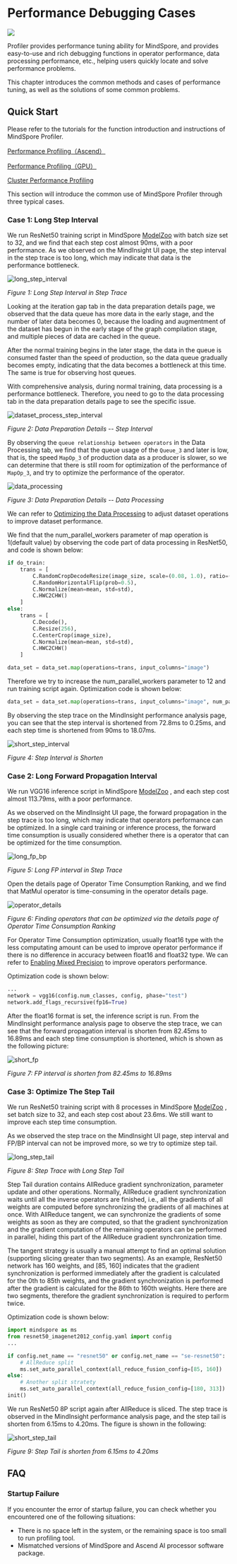 # Performance Debugging Cases

<a href="https://gitee.com/mindspore/docs/blob/r2.0/docs/mindinsight/docs/source_en/performance_optimization.md" target="_blank"><img src="https://mindspore-website.obs.cn-north-4.myhuaweicloud.com/website-images/r2.0/resource/_static/logo_source_en.png"></a>

Profiler provides performance tuning ability for MindSpore, and provides easy-to-use and rich debugging functions in operator performance, data processing performance, etc., helping users quickly locate and solve performance problems.

This chapter introduces the common methods and cases of performance tuning, as well as the solutions of some common problems.

## Quick Start

Please refer to the tutorials for the function introduction and instructions of MindSpore Profiler.

[Performance Profiling（Ascend）](https://www.mindspore.cn/mindinsight/docs/en/r2.0/performance_profiling_ascend.html)

[Performance Profiling（GPU）](https://www.mindspore.cn/mindinsight/docs/en/r2.0/performance_profiling_gpu.html)

[Cluster Performance Profiling](https://www.mindspore.cn/mindinsight/docs/en/r2.0/performance_profiling_of_cluster.html)

This section will introduce the common use of MindSpore Profiler through three typical cases.

### Case 1: Long Step Interval

We run ResNet50 training script in MindSpore [ModelZoo](https://gitee.com/mindspore/models/blob/r2.0/README.md#) with batch size set to 32, and we find that each step cost almost 90ms, with a poor performance.
As we observed on the MindInsight UI page, the step interval in the step trace is too long, which may indicate that data is the performance bottleneck.

![long_step_interval](images/profiler_case1_long_step_interval.png)

*Figure 1: Long Step Interval in Step Trace*

Looking at the iteration gap tab in the data preparation details page, we observed that the data queue has more data in the early stage, and the number of later data becomes 0, because the loading and augmentment of the dataset has begun in the early stage of the graph compilation stage, and multiple pieces of data are cached in the queue.

After the normal training begins in the later stage, the data in the queue is consumed faster than the speed of production, so the data queue gradually becomes empty, indicating that the data becomes a bottleneck at this time. The same is true for observing host queues.

With comprehensive analysis, during normal training, data processing is a performance bottleneck. Therefore, you need to go to the data processing tab in the data preparation details page to see the specific issue.

![dataset_process_step_interval](images/profiler_case1_data_processing_step_interval.png)

*Figure 2: Data Preparation Details -- Step Interval*

By observing the `queue relationship between operators` in the Data Processing tab, we find that the queue usage of the `Queue_3` and later is low, that is, the speed `MapOp_3` of production data as a producer is slower, so we can determine that there is still room for optimization of the performance of `MapOp_3`, and try to optimize the performance of the operator.

![data_processing](images/profiler_case1_dataset_processing.png)

*Figure 3: Data Preparation Details -- Data Processing*

We can refer to [Optimizing the Data Processing](https://www.mindspore.cn/tutorials/experts/en/r2.0/dataset/optimize.html ) to adjust dataset operations to improve dataset performance.

We find that the num_parallel_workers parameter of map operation is 1(default value) by observing the code part of data processing in ResNet50, and code is shown below:

```python
if do_train:
    trans = [
        C.RandomCropDecodeResize(image_size, scale=(0.08, 1.0), ratio=(0.75, 1.333)),
        C.RandomHorizontalFlip(prob=0.5),
        C.Normalize(mean=mean, std=std),
        C.HWC2CHW()
    ]
else:
    trans = [
        C.Decode(),
        C.Resize(256),
        C.CenterCrop(image_size),
        C.Normalize(mean=mean, std=std),
        C.HWC2CHW()
    ]

data_set = data_set.map(operations=trans, input_columns="image")
```

Therefore we try to increase the num_parallel_workers parameter to 12 and run training script again. Optimization code is shown below:

```python
data_set = data_set.map(operations=trans, input_columns="image", num_parallel_workers=12)
```

By observing the step trace on the MindInsight performance analysis page, you can see that the step interval is shortened from 72.8ms to 0.25ms, and each step time is shortened from 90ms to 18.07ms.

![short_step_interval](images/profiler_case1_short_step_interval.png)

*Figure 4: Step Interval is Shorten*

### Case 2: Long Forward Propagation Interval

We run VGG16 inference script in MindSpore [ModelZoo](https://gitee.com/mindspore/models/blob/r2.0/README.md#) , and each step cost almost 113.79ms, with a poor performance.

As we observed on the MindInsight UI page, the forward propagation in the step trace is too long, which may indicate that operators performance can be optimized. In a single card training or inference process, the forward time consumption is usually considered whether there is a operator that can be optimized for the time consumption.

![long_fp_bp](images/profiler_case2_long_fp_bp.png)

*Figure 5: Long FP interval in Step Trace*

Open the details page of Operator Time Consumption Ranking, and we find that MatMul operator is time-consuming in the operator details page.

![operator_details](images/profiler_case2_operator_details.png)

*Figure 6: Finding operators that can be optimized via the details page of Operator Time Consumption Ranking*

For Operator Time Consumption optimization, usually float16 type with the less computating amount can be used to improve operator performance if there is no difference in accuracy between float16 and float32 type. We can refer to [Enabling Mixed Precision](https://www.mindspore.cn/tutorials/zh-CN/r2.0/advanced/mixed_precision.html ) to improve operators performance.

Optimization code is shown below:

```python
...
network = vgg16(config.num_classes, config, phase="test")
network.add_flags_recursive(fp16=True)
```

After the float16 format is set, the inference script is run. From the MindInsight performance analysis page to observe the step trace, we can see that the forward propagation interval is shorten from 82.45ms to 16.89ms and each step time consumption is shortened, which is shown as the following picture:

![short_fp](images/profiler_case2_short_fp.png)

*Figure 7: FP interval is shorten from 82.45ms to 16.89ms*

### Case 3: Optimize The Step Tail

We run ResNet50 training script with 8 processes in MindSpore [ModelZoo](https://gitee.com/mindspore/models/blob/r2.0/README.md#) , set batch size to 32, and each step cost about 23.6ms. We still want to improve each step time consumption.

As we observed the step trace on the MindInsight UI page, step interval and FP/BP interval can not be improved more, so we try to optimize step tail.

![long_step_tail](images/profiler_case3_long_step_tail.png)

*Figure 8: Step Trace with Long Step Tail*

Step Tail duration contains AllReduce gradient synchronization, parameter update and other operations. Normally, AllReduce gradient synchronization waits until all the inverse operators are finished, i.e., all the gradients of all weights are computed before synchronizing the gradients of all machines at once. With AllReduce tangent, we can synchronize the gradients of some weights as soon as they are computed, so that the gradient synchronization and the gradient computation of the remaining operators can be performed in parallel, hiding this part of the AllReduce gradient synchronization time.

The tangent strategy is usually a manual attempt to find an optimal solution (supporting slicing greater than two segments). As an example, ResNet50 network has 160 weights, and [85, 160] indicates that the gradient synchronization is performed immediately after the gradient is calculated for the 0th to 85th weights, and the gradient synchronization is performed after the gradient is calculated for the 86th to 160th weights. Here there are two segments, therefore the gradient synchronization is required to perform twice.

Optimization code is shown below:

```python
import mindspore as ms
from resnet50_imagenet2012_config.yaml import config
...

if config.net_name == "resnet50" or config.net_name == "se-resnet50":
    # AllReduce split
    ms.set_auto_parallel_context(all_reduce_fusion_config=[85, 160])
else:
    # Another split stratety
    ms.set_auto_parallel_context(all_reduce_fusion_config=[180, 313])
init()
```

We run ResNet50 8P script again after AllReduce is sliced. The step trace is observed in the MindInsight performance analysis page, and the step tail is shorten from 6.15ms to 4.20ms. The figure is shown in the following:

![short_step_tail](images/profiler_case3_short_step_tail.png)

*Figure 9: Step Tail is shorten from 6.15ms to 4.20ms*

## FAQ

### Startup Failure

If you encounter the error of startup failure, you can check whether you encountered one of the following situations:

- There is no space left in the system, or the remaining space is too small to run profiling tool.
- Mismatched versions of MindSpore and Ascend AI processor software package.
